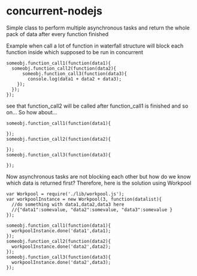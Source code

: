 # concurrent-nodejs
Simple class to perform multiple asynchronous tasks and return the whole pack of data after every function finished

Example 
  when call a lot of function in waterfall structure will block each function inside which supposed to be run in concurrent
  ```
  someobj.function_call1(function(data1){
    someobj.function_call2(function(data2){
        someobj.function_call3(function(data3){
          console.log(data1 + data2 + data3);
      });
    });
  });
  ```
  see that function_call2 will be called after function_call1 is finished and so on...
  So how about...
  ```
  someobj.function_call1(function(data1){

  });
  someobj.function_call2(function(data2){
  
  });
  someobj.function_call3(function(data3){
  
  });
  ```
  Now asynchronous tasks are not blocking each other but how do we know which data is returned first?
  Therefore, here is the solution using Workpool
  ```
  var Workpool = require('./lib/workpool.js');
  var workpoolInstance = new Workpool(3, function(datalist){
    //do something with data1,data2,data3 here
    //{"data1":somevalue, "data2":somevalue, "data3":somevalue }
  });
  
  someobj.function_call1(function(data1){
    workpoolInstance.done('data1',data1);
  });
  someobj.function_call2(function(data2){
    workpoolInstance.done('data2',data2);
  });
  someobj.function_call3(function(data3){
    workpoolInstance.done('data2',data3);
  });
  ```
  
